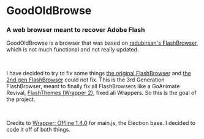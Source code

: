 # GoodOldBrowse
### A web browser meant to recover Adobe Flash
<p>GoodOldBrowse is a browser that was based on <a href="https://github.com/radubirsan/FlashBrowser">radubirsan's FlashBrowser</a>, which is not much functional and not really updated.</p>
<br>
<p>I have decided to try to fix some things <a href="https://github.com/tootyta/FlashBrowser2">the original FlashBrowser</a> and <a href="https://github.com/radubirsan/FlashBrowser">the 2nd gen FlashBrowser</a> could not fix. This is the 3rd Generation FlashBrowser, meant to finally fix all FlashBrowsers like a GoAnimate Revival, <a href="https://flashthemes.net">FlashThemes (Wrapper 2)</a>, fixed all Wrappers. So this is the goal of the project.</p>
<br>
<p>Credits to <a href="https://github.com/Wrapper-Offline/Wrapper-Offline/tree/beta">Wrapper: Offline 1.4.0</a> for main.js, the Electron base. I decided to code it off of both things.</p>